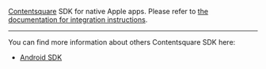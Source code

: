 [Contentsquare](https://contentsquare.com) SDK for native Apple apps.
Please refer to [the documentation for integration instructions](https://docs.contentsquare.com/en/csq-sdk-ios/).

---
You can find more information about others Contentsquare SDK here:
 - [Android SDK](https://docs.contentsquare.com/en/csq-sdk-android/)

